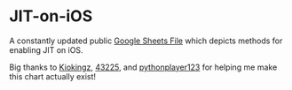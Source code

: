 # JIT-on-iOS
A constantly updated public [Google Sheets File](https://docs.google.com/spreadsheets/d/17P1FD7huCMAMKnM6Je3vyxt9cEDbX7iS-1GjLbykSRs/edit?gid=62226392#gid=62226392) which depicts methods for enabling JIT on iOS.

Big thanks to [Kiokingz](https://github.com/Kiokingz), [43225](https://github.com/000x3), and [pythonplayer123](https://github.com/junepark678) for helping me make this chart actually exist!
